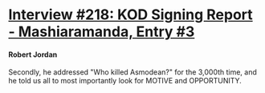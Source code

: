 # [Interview #218: KOD Signing Report - Mashiaramanda, Entry #3](https://www.theoryland.com/intvmain.php?i=218#3)

#### Robert Jordan

Secondly, he addressed "Who killed Asmodean?" for the 3,000th time, and he told us all to most importantly look for MOTIVE and OPPORTUNITY.


